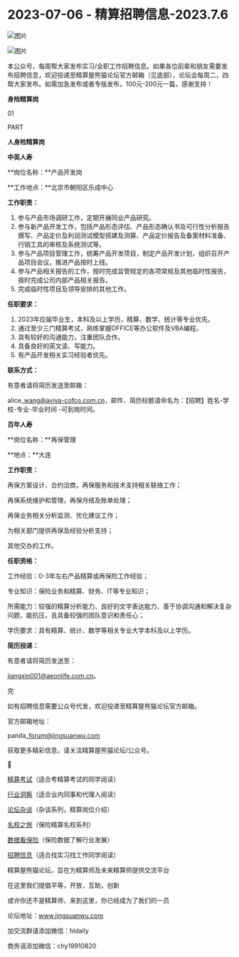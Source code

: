 # 2023-07-06 - 精算招聘信息-2023.7.6

![图片](https://mmbiz.qpic.cn/mmbiz_jpg/PVTr5cqOmdsiaicIRGthO3IhpdkibrFUWVU1xAtP9ZY24c0vAhCVJo55thjfrfia19NvibyVvich2UW9I8vGCty5LxNw/640?wx_fmt=jpeg&tp=webp&wxfrom=5&wx_lazy=1)

![图片](https://mmbiz.qpic.cn/mmbiz_png/7QRTvkK2qC63c02mKcsfAaJ8sNcicTvg22UkHHibvKiasFS9FS6E4FeV0Dibe7as7h4tm8p7EfNfI06adlGbL2icYjw/640?wx_fmt=png&tp=webp&wxfrom=5&wx_lazy=1)

本公众号，每周帮大家发布实习/全职工作招聘信息。如果各位前辈和朋友需要发布招聘信息，欢迎投递至精算屋熊猫论坛官方邮箱（见底部），论坛会每周二，四帮大家发布。如需加急发布或者专版发布，100元-200元一篇，感谢支持！

**身险精算岗**

01

PART

**人身险精算岗**

**中英人寿**

**岗位名称：**产品开发岗

**工作地点：**北京市朝阳区乐成中心

**工作职责：**

1. 参与产品市场调研工作，定期开展同业产品研究。
2. 参与新产品开发工作，包括产品形态评估、产品形态确认书及可行性分析报告撰写、产品定价及利润测试模型搭建及测算、产品定价报告及备案材料准备、行销工具的审核及系统测试等。
3. 参与产品项目管理工作，统筹产品开发项目，制定产品开发计划，组织召开产品项目会议，推进产品按时上线。
4. 参与产品相关报告的工作，按时完成监管规定的各项常规及其他临时性报告，按时完成公司内部产品相关报告。
5. 完成临时性项目及领导安排的其他工作。

**任职要求：**

1. 2023年应届毕业生，本科及以上学历，精算、数学、统计等专业优先。
2. 通过至少三门精算考试，熟练掌握OFFICE等办公软件及VBA编程。
3. 具有较好的沟通能力，注重团队合作。
4. 具备良好的英文读、写能力。
5. 有产品开发相关实习经验者优先。

**联系方式：**

有意者请将简历发送至邮箱：

alice\_wang@aviva-cofco.com.cn，邮件、简历标题请命名为：【招聘】姓名-学校-专业-毕业时间 -可到岗时间。

**百年人寿**

**岗位名称：**再保管理

**地点：**大连

**工作职责：**

再保方案设计、合约洽商，再保服务和技术支持相关联络工作；

再保系统维护和管理，再保月结及账单处理；

再保业务相关分析监测、优化建议工作；

为相关部门提供再保及经验分析支持；

其他交办的工作。

**任职资格：**

工作经验：0-3年左右产品精算或再保险工作经验；

专业知识：保险业务和精算、财务、IT等专业知识；

所需能力：较强的精算分析能力、良好的文字表达能力、善于协调沟通和解决复杂问题，能抗压，且具备较强的团队意识和责任心；

学历要求：具有精算、统计、数学等相关专业大学本科及以上学历。

**简历投递：**

有意者请将简历发送至：

jiangxin001@aeonlife.com.cn。


完

如有招聘信息需要公众号代发，欢迎投递至精算屋熊猫论坛官方邮箱。

官方邮箱地址：

panda\_forum@jingsuanwu.com

获取更多精彩信息，请关注精算屋熊猫论坛/公众号。


👀

[精算考试](https://mp.weixin.qq.com/mp/appmsgalbum?__biz=MzIyMjA5MzUwMg==&action=getalbum&album_id=1466144252454764546#wechat_redirect)（适合考精算考试的同学阅读）

[行业洞察](https://mp.weixin.qq.com/mp/appmsgalbum?__biz=MzIyMjA5MzUwMg==&action=getalbum&album_id=1466140974488748032#wechat_redirect)（适合业内同事和代理人阅读）

[论坛杂谈](https://mp.weixin.qq.com/mp/appmsgalbum?__biz=MzIyMjA5MzUwMg==&action=getalbum&album_id=1466151460148084736#wechat_redirect)（杂谈系列，精算岗位介绍）

[名校之旅](https://mp.weixin.qq.com/mp/appmsgalbum?__biz=MzIyMjA5MzUwMg==&action=getalbum&album_id=1466147283460161538#wechat_redirect)（保险精算名校系列）

[数据看保险](https://mp.weixin.qq.com/mp/appmsgalbum?__biz=MzIyMjA5MzUwMg==&action=getalbum&album_id=2002358913534328835#wechat_redirect)（保险数据了解行业发展）

[招聘信息](https://mp.weixin.qq.com/mp/appmsgalbum?__biz=MzIyMjA5MzUwMg==&action=getalbum&album_id=1466154141080092675#wechat_redirect)（适合找实习找工作同学阅读）

精算屋熊猫论坛，旨在为精算师及未来精算师提供交流平台

在这里我们提倡平等，开放，互助，创新

或许你还不是精算师，来到这里，你已经成为了我们的一员

论坛地址：www.jingsuanwu.com

加交流群请添加微信：hldaily

商务请添加微信：chy19910820